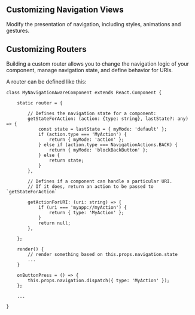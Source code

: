 ## Customizing Navigation Views

Modify the presentation of navigation, including styles, animations and gestures.

## Customizing Routers

Building a custom router allows you to change the navigation logic of your component, manage navigation state, and define behavior for URIs.


A router can be defined like this:

```
class MyNavigationAwareComponent extends React.Component {

    static router = {

        // Defines the navigation state for a component:
        getStateForAction: (action: {type: string}, lastState?: any) => {
            const state = lastState = { myMode: 'default' };
            if (action.type === 'MyAction') {
                return { myMode: 'action' };
            } else if (action.type === NavigationActions.BACK) {
                return { myMode: 'blockBackButton' };
            } else {
                return state;
            }
        },

        // Defines if a component can handle a particular URI.
        // If it does, return an action to be passed to `getStateForAction`

        getActionForURI: (uri: string) => {
            if (uri === 'myapp://myAction') {
                return { type: 'MyAction' };
            }
            return null;
        },

    };

    render() {
        // render something based on this.props.navigation.state
        ...
    }

    onButtonPress = () => {
        this.props.navigation.dispatch({ type: 'MyAction' });
    };

    ...

}
```

